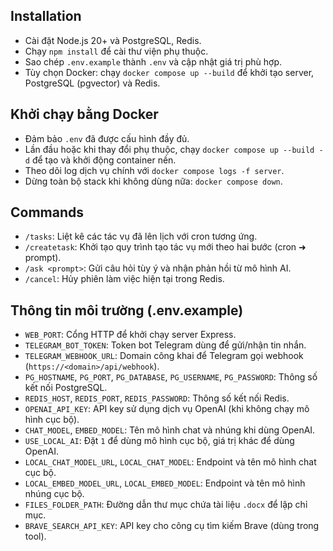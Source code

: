 ## Installation

- Cài đặt Node.js 20+ và PostgreSQL, Redis.
- Chạy `npm install` để cài thư viện phụ thuộc.
- Sao chép `.env.example` thành `.env` và cập nhật giá trị phù hợp.
- Tùy chọn Docker: chạy `docker compose up --build` để khởi tạo server, PostgreSQL (pgvector) và Redis.

## Khởi chạy bằng Docker

- Đảm bảo `.env` đã được cấu hình đầy đủ.
- Lần đầu hoặc khi thay đổi phụ thuộc, chạy `docker compose up --build -d` để tạo và khởi động container nền.
- Theo dõi log dịch vụ chính với `docker compose logs -f server`.
- Dừng toàn bộ stack khi không dùng nữa: `docker compose down`.

## Commands

- `/tasks`: Liệt kê các tác vụ đã lên lịch với cron tương ứng.
- `/createtask`: Khởi tạo quy trình tạo tác vụ mới theo hai bước (cron ➜ prompt).
- `/ask <prompt>`: Gửi câu hỏi tùy ý và nhận phản hồi từ mô hình AI.
- `/cancel`: Hủy phiên làm việc hiện tại trong Redis.

## Thông tin môi trường (.env.example)

- `WEB_PORT`: Cổng HTTP để khởi chạy server Express.
- `TELEGRAM_BOT_TOKEN`: Token bot Telegram dùng để gửi/nhận tin nhắn.
- `TELEGRAM_WEBHOOK_URL`: Domain công khai để Telegram gọi webhook (`https://<domain>/api/webhook`).
- `PG_HOSTNAME`, `PG_PORT`, `PG_DATABASE`, `PG_USERNAME`, `PG_PASSWORD`: Thông số kết nối PostgreSQL.
- `REDIS_HOST`, `REDIS_PORT`, `REDIS_PASSWORD`: Thông số kết nối Redis.
- `OPENAI_API_KEY`: API key sử dụng dịch vụ OpenAI (khi không chạy mô hình cục bộ).
- `CHAT_MODEL`, `EMBED_MODEL`: Tên mô hình chat và nhúng khi dùng OpenAI.
- `USE_LOCAL_AI`: Đặt `1` để dùng mô hình cục bộ, giá trị khác để dùng OpenAI.
- `LOCAL_CHAT_MODEL_URL`, `LOCAL_CHAT_MODEL`: Endpoint và tên mô hình chat cục bộ.
- `LOCAL_EMBED_MODEL_URL`, `LOCAL_EMBED_MODEL`: Endpoint và tên mô hình nhúng cục bộ.
- `FILES_FOLDER_PATH`: Đường dẫn thư mục chứa tài liệu `.docx` để lập chỉ mục.
- `BRAVE_SEARCH_API_KEY`: API key cho công cụ tìm kiếm Brave (dùng trong tool).

